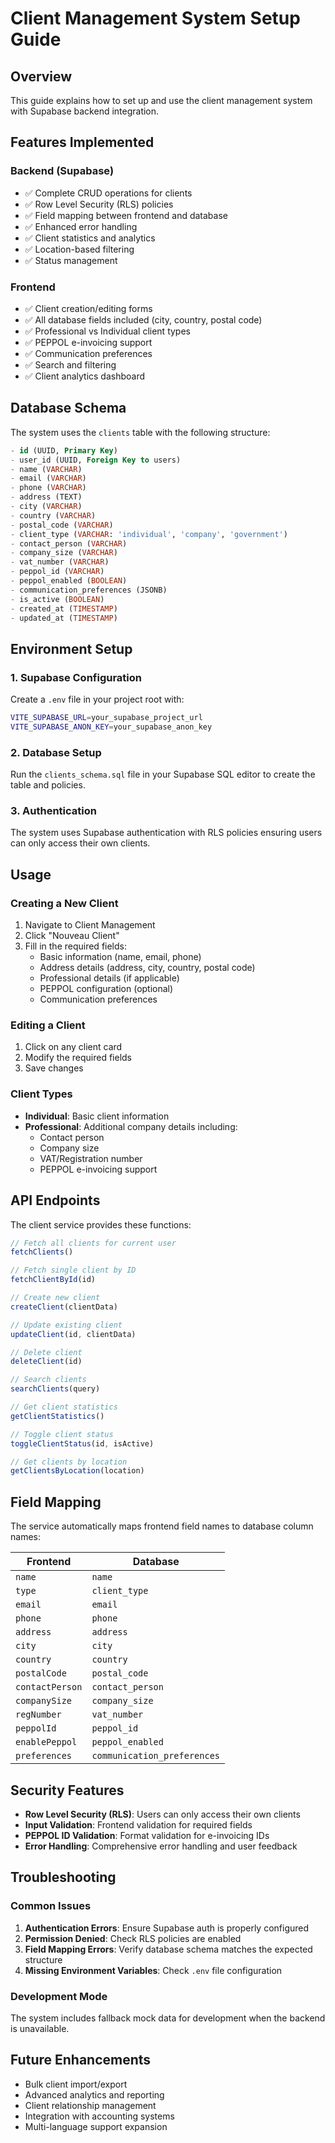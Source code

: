 # Client Management System Setup Guide

## Overview
This guide explains how to set up and use the client management system with Supabase backend integration.

## Features Implemented

### Backend (Supabase)
- ✅ Complete CRUD operations for clients
- ✅ Row Level Security (RLS) policies
- ✅ Field mapping between frontend and database
- ✅ Enhanced error handling
- ✅ Client statistics and analytics
- ✅ Location-based filtering
- ✅ Status management

### Frontend
- ✅ Client creation/editing forms
- ✅ All database fields included (city, country, postal code)
- ✅ Professional vs Individual client types
- ✅ PEPPOL e-invoicing support
- ✅ Communication preferences
- ✅ Search and filtering
- ✅ Client analytics dashboard

## Database Schema
The system uses the `clients` table with the following structure:

```sql
- id (UUID, Primary Key)
- user_id (UUID, Foreign Key to users)
- name (VARCHAR)
- email (VARCHAR)
- phone (VARCHAR)
- address (TEXT)
- city (VARCHAR)
- country (VARCHAR)
- postal_code (VARCHAR)
- client_type (VARCHAR: 'individual', 'company', 'government')
- contact_person (VARCHAR)
- company_size (VARCHAR)
- vat_number (VARCHAR)
- peppol_id (VARCHAR)
- peppol_enabled (BOOLEAN)
- communication_preferences (JSONB)
- is_active (BOOLEAN)
- created_at (TIMESTAMP)
- updated_at (TIMESTAMP)
```

## Environment Setup

### 1. Supabase Configuration
Create a `.env` file in your project root with:

```bash
VITE_SUPABASE_URL=your_supabase_project_url
VITE_SUPABASE_ANON_KEY=your_supabase_anon_key
```

### 2. Database Setup
Run the `clients_schema.sql` file in your Supabase SQL editor to create the table and policies.

### 3. Authentication
The system uses Supabase authentication with RLS policies ensuring users can only access their own clients.

## Usage

### Creating a New Client
1. Navigate to Client Management
2. Click "Nouveau Client"
3. Fill in the required fields:
   - Basic information (name, email, phone)
   - Address details (address, city, country, postal code)
   - Professional details (if applicable)
   - PEPPOL configuration (optional)
   - Communication preferences

### Editing a Client
1. Click on any client card
2. Modify the required fields
3. Save changes

### Client Types
- **Individual**: Basic client information
- **Professional**: Additional company details including:
  - Contact person
  - Company size
  - VAT/Registration number
  - PEPPOL e-invoicing support

## API Endpoints

The client service provides these functions:

```javascript
// Fetch all clients for current user
fetchClients()

// Fetch single client by ID
fetchClientById(id)

// Create new client
createClient(clientData)

// Update existing client
updateClient(id, clientData)

// Delete client
deleteClient(id)

// Search clients
searchClients(query)

// Get client statistics
getClientStatistics()

// Toggle client status
toggleClientStatus(id, isActive)

// Get clients by location
getClientsByLocation(location)
```

## Field Mapping

The service automatically maps frontend field names to database column names:

| Frontend | Database |
|----------|----------|
| `name` | `name` |
| `type` | `client_type` |
| `email` | `email` |
| `phone` | `phone` |
| `address` | `address` |
| `city` | `city` |
| `country` | `country` |
| `postalCode` | `postal_code` |
| `contactPerson` | `contact_person` |
| `companySize` | `company_size` |
| `regNumber` | `vat_number` |
| `peppolId` | `peppol_id` |
| `enablePeppol` | `peppol_enabled` |
| `preferences` | `communication_preferences` |

## Security Features

- **Row Level Security (RLS)**: Users can only access their own clients
- **Input Validation**: Frontend validation for required fields
- **PEPPOL ID Validation**: Format validation for e-invoicing IDs
- **Error Handling**: Comprehensive error handling and user feedback

## Troubleshooting

### Common Issues

1. **Authentication Errors**: Ensure Supabase auth is properly configured
2. **Permission Denied**: Check RLS policies are enabled
3. **Field Mapping Errors**: Verify database schema matches the expected structure
4. **Missing Environment Variables**: Check `.env` file configuration

### Development Mode
The system includes fallback mock data for development when the backend is unavailable.

## Future Enhancements

- Bulk client import/export
- Advanced analytics and reporting
- Client relationship management
- Integration with accounting systems
- Multi-language support expansion

